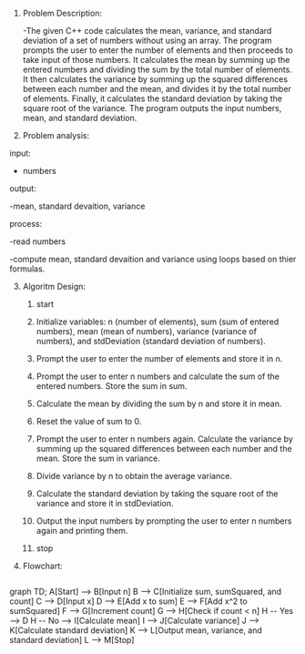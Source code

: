 1. Problem Description:

    -The given C++ code calculates the mean, variance, and standard deviation of a set of numbers without using an array. The program prompts the user to enter the 
   number of elements and then proceeds to take input of those numbers. It calculates the mean by summing up the entered numbers and dividing the sum by the total 
   number of elements. It then calculates the variance by summing up the squared differences between each number and the mean, and divides it by the total number of 
   elements. Finally, it calculates the standard deviation by taking the square root of the variance. The program outputs the input numbers, mean, and standard 
   deviation.

2. Problem analysis:

input:

   - numbers

output:

   -mean, standard devaition, variance

process:

   -read numbers
        
   -compute mean, standard devaition and variance using loops based on thier formulas.


3. Algoritm Design:

     1. start
     2. Initialize variables: n (number of elements), sum (sum of entered numbers), mean (mean of numbers), variance (variance of numbers), and stdDeviation (standard deviation of numbers).

     3. Prompt the user to enter the number of elements and store it in n.
     4. Prompt the user to enter n numbers and calculate the sum of the entered numbers. Store the sum in sum.
 
     5. Calculate the mean by dividing the sum by n and store it in mean.
     6. Reset the value of sum to 0.

     7. Prompt the user to enter n numbers again. Calculate the variance by summing up the squared differences between each number and the mean. Store the sum in variance.

     8. Divide variance by n to obtain the average variance.

     9. Calculate the standard deviation by taking the square root of the variance and store it in stdDeviation.

    10. Output the input numbers by prompting the user to enter n numbers again and printing them.
    11. stop


4. Flowchart:

    ```mermaid
graph TD;
    A[Start] --> B[Input n]
    B --> C[Initialize sum, sumSquared, and count]
    C --> D[Input x]
    D --> E[Add x to sum]
    E --> F[Add x^2 to sumSquared]
    F --> G[Increment count]
    G --> H[Check if count < n]
    H -- Yes --> D
    H -- No --> I[Calculate mean]
    I --> J[Calculate variance]
    J --> K[Calculate standard deviation]
    K --> L[Output mean, variance, and standard deviation]
    L --> M[Stop]

```








   







